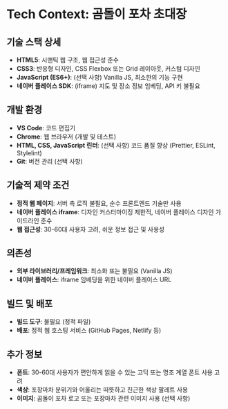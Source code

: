 # Tech Context: 곰돌이 포차 초대장

## 기술 스택 상세
- **HTML5**: 시맨틱 웹 구조, 웹 접근성 준수
- **CSS3**: 반응형 디자인, CSS Flexbox 또는 Grid 레이아웃, 커스텀 디자인
- **JavaScript (ES6+)**: (선택 사항) Vanilla JS, 최소한의 기능 구현
- **네이버 플레이스 SDK**: (iframe) 지도 및 장소 정보 임베딩, API 키 불필요

## 개발 환경
- **VS Code**: 코드 편집기
- **Chrome**: 웹 브라우저 (개발 및 테스트)
- **HTML, CSS, JavaScript 린터**: (선택 사항) 코드 품질 향상 (Prettier, ESLint, Stylelint)
- **Git**: 버전 관리 (선택 사항)

## 기술적 제약 조건
- **정적 웹 페이지**: 서버 측 로직 불필요, 순수 프론트엔드 기술만 사용
- **네이버 플레이스 iframe**: 디자인 커스터마이징 제한적, 네이버 플레이스 디자인 가이드라인 준수
- **웹 접근성**: 30-60대 사용자 고려, 쉬운 정보 접근 및 사용성

## 의존성
- **외부 라이브러리/프레임워크**: 최소화 또는 불필요 (Vanilla JS)
- **네이버 플레이스**: iframe 임베딩을 위한 네이버 플레이스 URL

## 빌드 및 배포
- **빌드 도구**: 불필요 (정적 파일)
- **배포**: 정적 웹 호스팅 서비스 (GitHub Pages, Netlify 등)

## 추가 정보
- **폰트**: 30-60대 사용자가 편안하게 읽을 수 있는 고딕 또는 명조 계열 폰트 사용 고려
- **색상**: 포장마차 분위기와 어울리는 따뜻하고 친근한 색상 팔레트 사용
- **이미지**: 곰돌이 포차 로고 또는 포장마차 관련 이미지 사용 (선택 사항)
